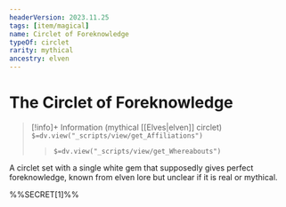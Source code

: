 ```yaml
---
headerVersion: 2023.11.25
tags: [item/magical]
name: Circlet of Foreknowledge
typeOf: circlet
rarity: mythical
ancestry: elven
---
```

# The Circlet of Foreknowledge
>[!info]+ Information
> (mythical [[Elves|elven]] circlet)
> `$=dv.view("_scripts/view/get_Affiliations")`
>> `$=dv.view("_scripts/view/get_Whereabouts")`

A circlet set with a single white gem that supposedly gives perfect foreknowledge, known from elven lore but unclear if it is real or mythical. 

%%SECRET[1]%%